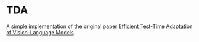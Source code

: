 # TDA
A simple implementation of the original paper [Efficient Test-Time Adaptation of Vision-Language Models](https://arxiv.org/abs/2403.18293).
